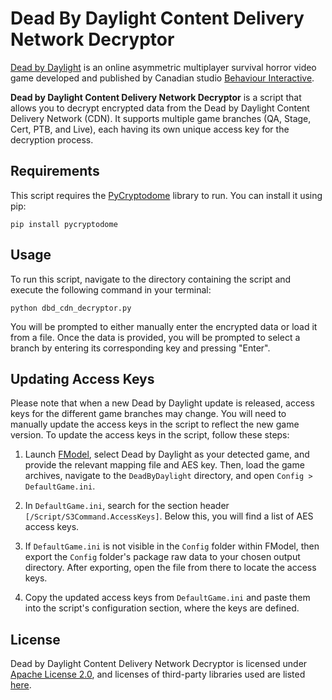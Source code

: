# Dead By Daylight Content Delivery Network Decryptor

[Dead by Daylight](https://deadbydaylight.com/) is an online asymmetric multiplayer survival horror video game developed and published by Canadian studio [Behaviour Interactive](https://www.bhvr.com/).

**Dead by Daylight Content Delivery Network Decryptor** is a script that allows you to decrypt encrypted data from the Dead by Daylight Content Delivery Network (CDN). It supports multiple game branches (QA, Stage, Cert, PTB, and Live), each having its own unique access key for the decryption process.

## Requirements

This script requires the [PyCryptodome](https://pypi.org/project/pycryptodome/) library to run. You can install it using pip:
```
pip install pycryptodome
```

## Usage

To run this script, navigate to the directory containing the script and execute the following command in your terminal:
```
python dbd_cdn_decryptor.py
```

You will be prompted to either manually enter the encrypted data or load it from a file. Once the data is provided, you will be prompted to select a branch by entering its corresponding key and pressing "Enter".

## Updating Access Keys

Please note that when a new Dead by Daylight update is released, access keys for the different game branches may change. You will need to manually update the access keys in the script to reflect the new game version. To update the access keys in the script, follow these steps:

1. Launch [FModel](https://github.com/4sval/FModel), select Dead by Daylight as your detected game, and provide the relevant mapping file and AES key. Then, load the game archives, navigate to the `DeadByDaylight` directory, and open `Config > DefaultGame.ini`.

2. In `DefaultGame.ini`, search for the section header `[/Script/S3Command.AccessKeys]`. Below this, you will find a list of AES access keys.

3. If `DefaultGame.ini` is not visible in the `Config` folder within FModel, then export the `Config` folder's package raw data to your chosen output directory. After exporting, open the file from there to locate the access keys.

4. Copy the updated access keys from `DefaultGame.ini` and paste them into the script's configuration section, where the keys are defined.

## License

Dead by Daylight Content Delivery Network Decryptor is licensed under [Apache License 2.0](https://github.com/EigenvoidDev/DeadByDaylightCDNDecryptor/blob/main/LICENSE), and licenses of third-party libraries used are listed [here](https://github.com/EigenvoidDev/DeadByDaylightCDNDecryptor/blob/main/NOTICE).
